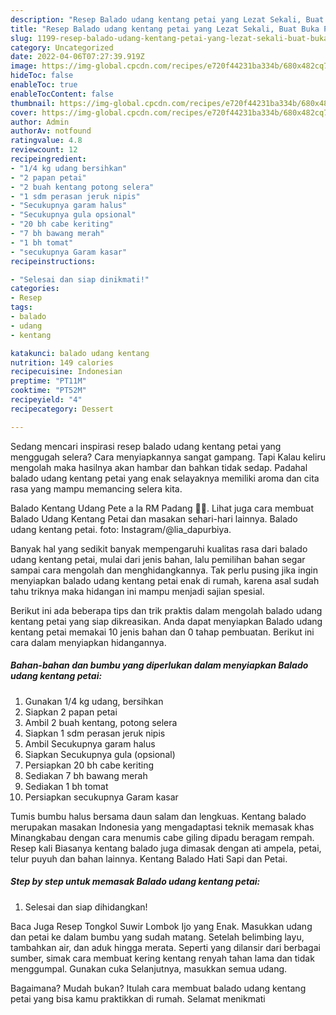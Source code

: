 ```yaml
---
description: "Resep Balado udang kentang petai yang Lezat Sekali, Buat Buka Puasa Lezat"
title: "Resep Balado udang kentang petai yang Lezat Sekali, Buat Buka Puasa Lezat"
slug: 1199-resep-balado-udang-kentang-petai-yang-lezat-sekali-buat-buka-puasa-lezat
category: Uncategorized
date: 2022-04-06T07:27:39.919Z
image: https://img-global.cpcdn.com/recipes/e720f44231ba334b/680x482cq70/balado-udang-kentang-petai-foto-resep-utama.jpg
hideToc: false
enableToc: true
enableTocContent: false
thumbnail: https://img-global.cpcdn.com/recipes/e720f44231ba334b/680x482cq70/balado-udang-kentang-petai-foto-resep-utama.jpg
cover: https://img-global.cpcdn.com/recipes/e720f44231ba334b/680x482cq70/balado-udang-kentang-petai-foto-resep-utama.jpg
author: Admin
authorAv: notfound
ratingvalue: 4.8
reviewcount: 12
recipeingredient:
- "1/4 kg udang bersihkan"
- "2 papan petai"
- "2 buah kentang potong selera"
- "1 sdm perasan jeruk nipis"
- "Secukupnya garam halus"
- "Secukupnya gula opsional"
- "20 bh cabe keriting"
- "7 bh bawang merah"
- "1 bh tomat"
- "secukupnya Garam kasar"
recipeinstructions:

- "Selesai dan siap dinikmati!"
categories:
- Resep
tags:
- balado
- udang
- kentang

katakunci: balado udang kentang 
nutrition: 149 calories
recipecuisine: Indonesian
preptime: "PT11M"
cooktime: "PT52M"
recipeyield: "4"
recipecategory: Dessert

---
```



Sedang mencari inspirasi resep balado udang kentang petai yang menggugah selera? Cara menyiapkannya sangat gampang. Tapi Kalau keliru mengolah maka hasilnya akan hambar dan bahkan tidak sedap. Padahal balado udang kentang petai yang enak selayaknya memiliki aroma dan cita rasa yang mampu memancing selera kita.


Balado Kentang Udang Pete a la RM Padang 👍🏼. Lihat juga cara membuat Balado Udang Kentang Petai dan masakan sehari-hari lainnya. Balado udang kentang petai. foto: Instagram/@lia_dapurbiya.

Banyak hal yang sedikit banyak mempengaruhi kualitas rasa dari balado udang kentang petai, mulai dari jenis bahan, lalu pemilihan bahan segar sampai cara mengolah dan menghidangkannya. Tak perlu pusing jika ingin menyiapkan balado udang kentang petai enak di rumah, karena asal sudah tahu triknya maka hidangan ini mampu menjadi sajian spesial.


Berikut ini ada beberapa tips dan trik praktis dalam mengolah balado udang kentang petai yang siap dikreasikan. Anda dapat menyiapkan Balado udang kentang petai memakai 10 jenis bahan dan 0 tahap pembuatan. Berikut ini cara dalam menyiapkan hidangannya.

<!--inarticleads1-->

##### Bahan-bahan dan bumbu yang diperlukan dalam menyiapkan Balado udang kentang petai:

1. Gunakan 1/4 kg udang, bersihkan
1. Siapkan 2 papan petai
1. Ambil 2 buah kentang, potong selera
1. Siapkan 1 sdm perasan jeruk nipis
1. Ambil Secukupnya garam halus
1. Siapkan Secukupnya gula (opsional)
1. Persiapkan 20 bh cabe keriting
1. Sediakan 7 bh bawang merah
1. Sediakan 1 bh tomat
1. Persiapkan secukupnya Garam kasar


Tumis bumbu halus bersama daun salam dan lengkuas. Kentang balado merupakan masakan Indonesia yang mengadaptasi teknik memasak khas Minangkabau dengan cara menumis cabe giling dipadu beragam rempah. Resep kali Biasanya kentang balado juga dimasak dengan ati ampela, petai, telur puyuh dan bahan lainnya. Kentang Balado Hati Sapi dan Petai. 

<!--inarticleads2-->

##### Step by step untuk memasak Balado udang kentang petai:


1. Selesai dan siap dihidangkan!

Baca Juga Resep Tongkol Suwir Lombok Ijo yang Enak. Masukkan udang dan petai ke dalam bumbu yang sudah matang. Setelah belimbing layu, tambahkan air, dan aduk hingga merata. Seperti yang dilansir dari berbagai sumber, simak cara membuat kering kentang renyah tahan lama dan tidak menggumpal. Gunakan cuka Selanjutnya, masukkan semua udang. 

Bagaimana? Mudah bukan? Itulah cara membuat balado udang kentang petai yang bisa kamu praktikkan di rumah. Selamat menikmati
